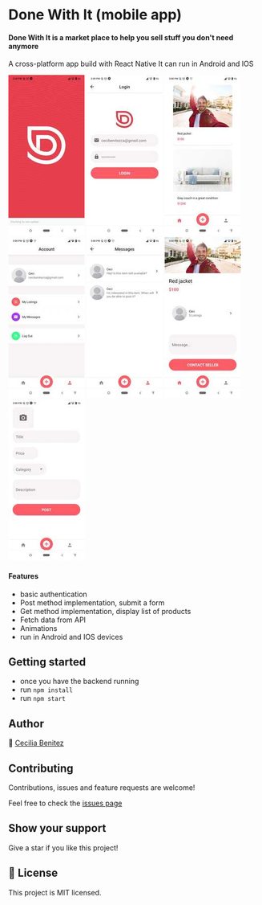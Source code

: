 # Done With It (mobile app)

#### Done With It is a market place to help you sell stuff you don't need anymore
A cross-platform app build with React Native
It can run in Android and IOS

![app start](./screens/screen-1.jpeg)  ![login](./screens/screen-2.jpeg)  ![list](./screens/screen-3.jpeg)  ![account](./screens/screen-4.jpeg)  ![messages](./screens/screen-5.jpeg) ![details](./screens/screen-6.jpeg)  ![add product](./screens/screen-7.jpeg)

#### Features
- basic authentication
- Post method implementation, submit a form
- Get method implementation, display list of products
- Fetch data from API
- Animations
- run in Android and IOS devices

## Getting started
- once you have the backend running
- run `npm install`
- run `npm start`


## Author
👤 [Cecilia Benitez](https://ceciliabenitez.com/)


## Contributing

Contributions, issues and feature requests are welcome!

Feel free to check the [issues page](https://github.com/Ceci007/done-with-it/issues)


## Show your support

Give a star if you like this project!


## 📝 License

This project is MIT licensed.
